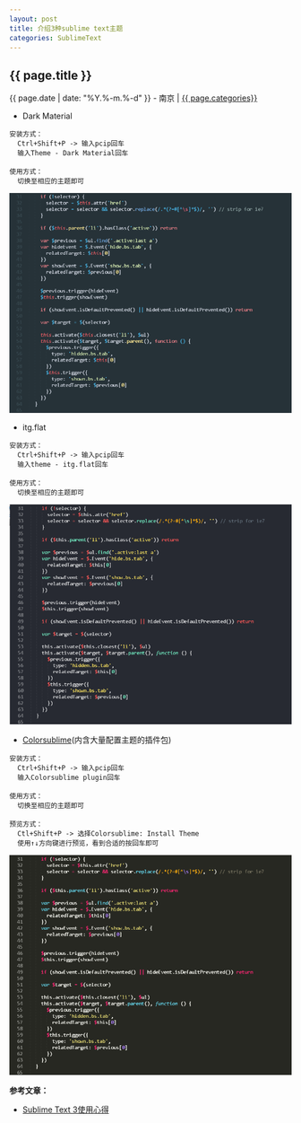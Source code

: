 ```yaml
---
layout: post
title: 介绍3种sublime text主题
categories: SublimeText
---
```


## {{ page.title }}

{{ page.date | date: "%Y.%-m.%-d" }} - 南京 | <a href="/archive#{{ page.categories }}">{{ page.categories}}</a>

* Dark Material

```
安装方式：
  Ctrl+Shift+P -> 输入pcip回车
  输入Theme - Dark Material回车

使用方式：
  切换至相应的主题即可
```

![DarkMaterial](/images/DarkMaterial.png)

* itg.flat

```
安装方式：
  Ctrl+Shift+P -> 输入pcip回车
  输入theme - itg.flat回车

使用方式：
  切换至相应的主题即可
```

![itg.flat](/images/itg.flat.png)

* [Colorsublime][1](内含大量配置主题的插件包)

```
安装方式：
  Ctrl+Shift+P -> 输入pcip回车
  输入Colorsublime plugin回车

使用方式：
  切换至相应的主题即可

预览方式：
  Ctl+Shift+P -> 选择Colorsublime: Install Theme
  使用↑↓方向键进行预览，看到合适的按回车即可
```

![Monokai](/images/Monokai.png)

**参考文章：**

* [Sublime Text 3使用心得][2]


[1]: http://colorsublime.com/
[2]: https://www.textarea.com/dinosaurliu/sublime-text-3-shiyong-xinde-133/
